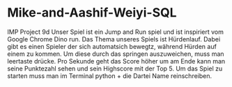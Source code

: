 # Mike-and-Aashif-Weiyi-SQL
IMP Project 9d
Unser Spiel ist ein Jump and Run spiel und ist inspiriert vom Google Chrome Dino run. Das Thema unseres Spiels ist Hürdenlauf. Dabei gibt es einen Spieler der sich automatsich bewegtz, während Hürden auf einem zu kommen. Um diese durch das springen auszuweichen, muss man leertaste drücke. Pro Sekunde geht das Score höher um am Ende kann man seine Punktezahl sehen und sein Highscore mit der Top 5. Um das Spiel zu starten muss man im Terminal python + die Dartei Name reinschreiben.
